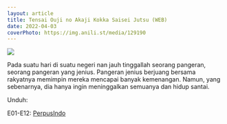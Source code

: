 ```yaml
---
layout: article
title: Tensai Ouji no Akaji Kokka Saisei Jutsu (WEB)
date: 2022-04-03
coverPhoto: https://img.anili.st/media/129190
---
```


![](https://img.anili.st/media/129190)

Pada suatu hari di suatu negeri nan jauh tinggallah seorang pangeran, seorang pangeran yang jenius.
Pangeran jenius berjuang bersama rakyatnya memimpin mereka mencapai banyak kemenangan.
Namun, yang sebenarnya, dia hanya ingin meninggalkan semuanya dan hidup santai.

Unduh:

E01-E12: [PerpusIndo]()